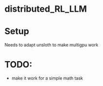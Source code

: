 # distributed_RL_LLM

# Setup

Needs to adapt unsloth to make multigpu work


# TODO:
- make it work for a simple math task 
